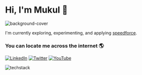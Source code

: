 # Hi, I'm Mukul 👋

![background-cover](https://gist.githubusercontent.com/mukulmantosh/6c146ac41fac13cb92390024f835736e/raw/49632957f84c91f255d1eca53f57b95c96f4208c/background.png)


I'm currently exploring, experimenting, and applying [speedforce]. 



### You can locate me across the internet 🌎 

[![LinkedIn][linkedin-shield]][linkedin-url]
[![Twitter][twitter-shield]][twitter-url]
[![YouTube][youtube-shield]][youtube-url]

![techstack](https://gist.githubusercontent.com/mukulmantosh/5ef7dcd2cd1b1b06cc02bcf11378b2b6/raw/7da2ad473c3787c5cd43d07509ab03e72aa3fc80/stack.png)

[linkedin-shield]: https://img.shields.io/badge/-LinkedIn-black.svg?style=for-the-badge&logo=linkedin&colorB=555
[linkedin-url]: https://in.linkedin.com/in/mukul-mantosh
[twitter-shield]: https://img.shields.io/badge/Twitter-1DA1F2?style=for-the-badge&logo=twitter&logoColor=white
[youtube-shield]: https://img.shields.io/badge/-Subscribe-red?style=for-the-badge&logo=youtube&logoColor=white
[twitter-url]: https://twitter.com/MantoshMukul
[youtube-url]: https://www.youtube.com/@MukulMantosh
[speedforce]: https://en.wikipedia.org/wiki/Speedster_(fiction)
